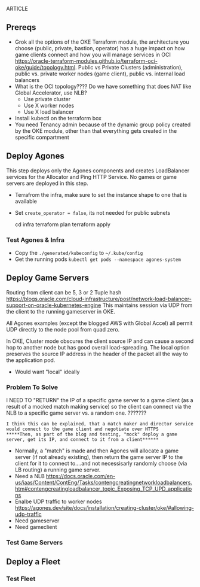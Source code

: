 ARTICLE

## Prereqs

- Grok all the options of the OKE Terraform module, the architecture you choose (public, private, bastion, operator) has a huge impact on how game clients connect and how you will manage services in OCI https://oracle-terraform-modules.github.io/terraform-oci-oke/guide/topology.html. Public vs Private Clusters (administration), public vs. private worker nodes (game client), public vs. internal load balancers
- What is the OCI topology???? Do we have something that does NAT like Global Accelerator, use NLB?
    - Use private cluster
    - Use X worker nodes
    - Use X load balancer
- Install kubectl on the terraform box
- You need Tenancy admin because of the dynamic group policy created by the OKE module, other than that everything gets created in the specific compartment

## Deploy Agones

This step deploys only the Agones components and creates LoadBalancer services for the Allocator and Ping HTTP Service.  No games or game servers are deployed in this step.

- Terrafrom the infra, make sure to set the instance shape to one that is available
- Set `create_operator = false`, its not needed for public subnets

    cd infra
    terraform plan
    terraform apply

### Test Agones & Infra

- Copy the `./generated/kubeconfig` to `~/.kube/config`
- Get the running pods `kubectl get pods --namespace agones-system`

## Deploy Game Servers

Routing from client can be 5, 3 or 2 Tuple hash https://blogs.oracle.com/cloud-infrastructure/post/network-load-balancer-support-on-oracle-kubernetes-engine
This maintains session via UDP from the client to the running gameserver in OKE.

All Agones examples (except the blogged AWS with Global Accel) all permit UDP directly to the node pool from quad zero.

In OKE, Cluster mode obscures the client source IP and can cause a second hop to another node but has good overall load-spreading. The local option preserves the source IP address in the header of the packet all the way to the application pod.
  - Would want "local" ideally

### Problem To Solve

I NEED TO "RETURN" the IP of a specific game server to a game client (as a result of a mocked match making service) so the client can connect via the NLB to a specific game server vs. a random one.
???????

    I think this can be explained, that a match maker and director service would connect to the game client and negotiate over HTTPS
    *****Then, as part of the blog and testing, "mock" deploy a game server, get its IP, and connect to it from a client******


- Normally, a "match" is made and then Agones will allocate a game server (if not already existing), then return the game server IP to the client for it to connect to....and not necessisarly randomly choose (via LB routing) a running game server.
- Need a NLB https://docs.oracle.com/en-us/iaas/Content/ContEng/Tasks/contengcreatingnetworkloadbalancers.htm#contengcreatingloadbalancer_topic_Exposing_TCP_UPD_applications
- Enalbe UDP traffic to worker nodes https://agones.dev/site/docs/installation/creating-cluster/oke/#allowing-udp-traffic
- Need gameserver
- Need gameclient

### Test Game Servers

## Deploy a Fleet

### Test Fleet